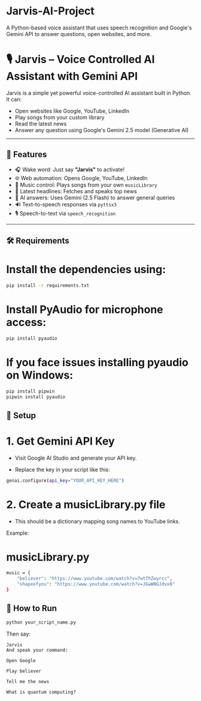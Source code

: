 # Jarvis-AI-Project
A Python-based voice assistant that uses speech recognition and Google's Gemini API to answer questions, open websites, and more.



# 🎙️ Jarvis – Voice Controlled AI Assistant with Gemini API

Jarvis is a simple yet powerful voice-controlled AI assistant built in Python. It can:

- Open websites like Google, YouTube, LinkedIn  
- Play songs from your custom library  
- Read the latest news  
- Answer any question using Google's Gemini 2.5 model (Generative AI)

---

## 🚀 Features

- 🎧 Wake word: Just say **"Jarvis"** to activate!
- 🌐 Web automation: Opens Google, YouTube, LinkedIn
- 🎵 Music control: Plays songs from your own `musicLibrary`
- 📰 Latest headlines: Fetches and speaks top news
- 🧠 AI answers: Uses Gemini (2.5 Flash) to answer general queries
- 🔊 Text-to-speech responses via `pyttsx3`
- 🎙️ Speech-to-text via `speech_recognition`

---

## 🛠️ Requirements

# Install the dependencies using:

```bash
pip install -r requirements.txt

```

# Install PyAudio for microphone access:

```bash
pip install pyaudio
```
# If you face issues installing pyaudio on Windows:

```bash
pip install pipwin
pipwin install pyaudio
```
## 🔐 Setup
# 1. Get Gemini API Key
- Visit Google AI Studio and generate your API key.

- Replace the key in your script like this:
```bash
genai.configure(api_key="YOUR_API_KEY_HERE")
```
# 2. Create a musicLibrary.py file

- This should be a dictionary mapping song names to YouTube links.

Example:

# musicLibrary.py
```bash
music = {
    "believer": "https://www.youtube.com/watch?v=7wtfhZwyrcc",
    "shapeofyou": "https://www.youtube.com/watch?v=JGwWNGJdvx8"
}
```
## 🧪 How to Run

```bash
python your_script_name.py
```
Then say:

```nginx
Jarvis
And speak your command:

Open Google

Play believer

Tell me the news

What is quantum computing?
```
